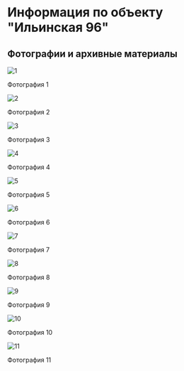# Информация по объекту "Ильинская 96"

## Фотографии и архивные материалы

![1](/BuidingsInfo/82c73227-902b-4249-b5b2-f591161ced98/1_Compressed.jpg)

Фотография 1

![2](/BuidingsInfo/82c73227-902b-4249-b5b2-f591161ced98/Рис31_Compressed.jpg)

Фотография 2

![3](/BuidingsInfo/82c73227-902b-4249-b5b2-f591161ced98/Рис32_Compressed.jpg)

Фотография 3

![4](/BuidingsInfo/82c73227-902b-4249-b5b2-f591161ced98/Рис33_Compressed.jpg)

Фотография 4

![5](/BuidingsInfo/82c73227-902b-4249-b5b2-f591161ced98/Рис34_Compressed.jpg)

Фотография 5

![6](/BuidingsInfo/82c73227-902b-4249-b5b2-f591161ced98/Рис35_Compressed.jpg)

Фотография 6

![7](/BuidingsInfo/82c73227-902b-4249-b5b2-f591161ced98/Рис36_Compressed.jpg)

Фотография 7

![8](/BuidingsInfo/82c73227-902b-4249-b5b2-f591161ced98/РИС46_Compressed.jpg)

Фотография 8

![9](/BuidingsInfo/82c73227-902b-4249-b5b2-f591161ced98/РИС50_Compressed.jpg)

Фотография 9

![10](/BuidingsInfo/82c73227-902b-4249-b5b2-f591161ced98/РИС51_Compressed.jpg)

Фотография 10

![11](/BuidingsInfo/82c73227-902b-4249-b5b2-f591161ced98/РИС52_Compressed.jpg)

Фотография 11

